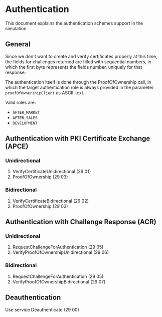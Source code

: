 # Authentication

This document explains the authentication schemes support in the simulation.


## General

Since we don't want to create and verify certificates properly at this time, the fields for challenges returned are filled with sequential numbers, in which the first byte represents the fields number, uniquely for that response.

The authentication itself is done through the ProofOfOwnership call, in which the target authentication role is always provided in the parameter `proofOfOwnershipClient` as ASCII-text.

Valid roles are:
- `AFTER_MARKET`
- `AFTER_SALES`
- `DEVELOPMENT`

## Authentication with PKI Certificate Exchange (APCE)

### Unidirectional

1. VerifyCertificateUnidirectional (29 01)
2. ProofOfOwnership (29 03)

### Bidirectional

1. VerifyCertificateBidirectional (29 02)
2. ProofOfOwnership (29 03)


## Authentication with Challenge Response (ACR)

### Unidirectional
 
1. RequestChallengeForAuthentication (29 05)
2. VerifyProofOfOwnershipUnidirectional (29 06)

### Bidirectional

1. RequestChallengeForAuthentication (29 05)
2. VerifyProofOfOwnershipBidirectional (29 07)

## Deauthentication

Use service Deauthenticate (29 00)
